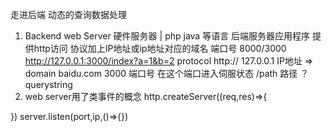 走进后端 
动态的查询数据处理
1. Backend 
 web Server 硬件服务器 | php java 等语言 后端服务器应用程序
 提供http访问 协议加上IP地址或ip地址对应的域名 端口号 8000/3000 
    http://127.0.0.1:3000/index?a=1&b=2
    protocol http://
    127.0.0.1 IP地址 => domain baidu.com 
    3000 端口号 在这个端口进入伺服状态
    /path 路径 
    ？ querystring 
2. web server用了类事件的概念
http.createServer((req,res)=>{
    
})
server.listen(port,ip,()=>{})
